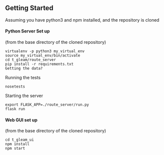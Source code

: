 ## Getting Started

Assuming you have python3 and npm installed, and the repository is cloned

#### Python Server Set up
(from the base directory of the cloned repository)

```
virtualenv -p python3 my_virtual_env  
source my_virtual_env/bin/activate
cd t_gleam/route_server
pip install -r requirements.txt
Getting the data?
```

Running the tests
```
nosetests
```

Starting the server
```
export FLASK_APP=./route_server/run.py
flask run
```

#### Web GUI set up
(from the base directory of the cloned repository)

```
cd t_gleam_ui
npm install
npm start
```
